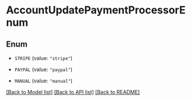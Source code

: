 # AccountUpdatePaymentProcessorEnum

## Enum


* `STRIPE` (value: `"stripe"`)

* `PAYPAL` (value: `"paypal"`)

* `MANUAL` (value: `"manual"`)


[[Back to Model list]](../README.md#documentation-for-models) [[Back to API list]](../README.md#documentation-for-api-endpoints) [[Back to README]](../README.md)


